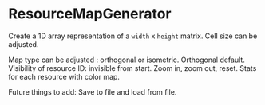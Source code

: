 # ResourceMapGenerator

Create a 1D array representation of a  `width` x `height` matrix. Cell size can be adjusted.

Map type can be adjusted : orthogonal or isometric.  Orthogonal default.
Visibility of resource ID: invisible from start.
Zoom in, zoom out, reset. 
Stats for each resource with color map. 

Future things to add: Save to file and load from file. 
